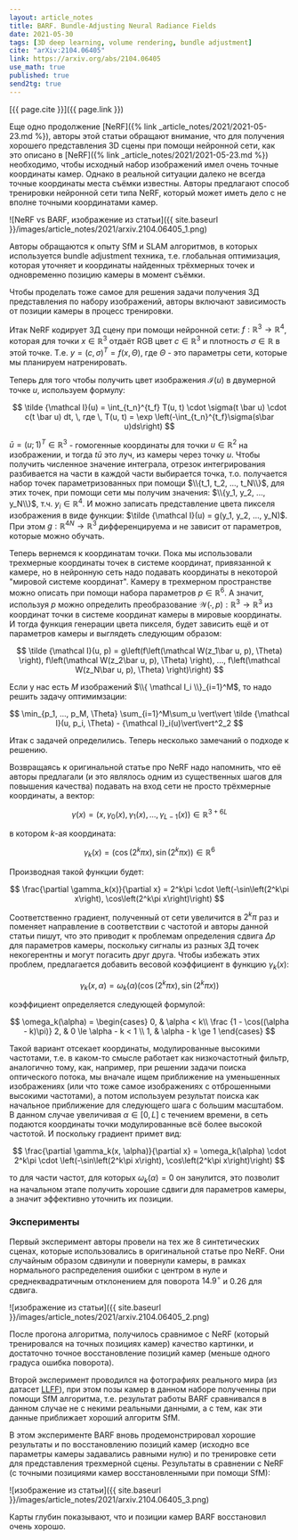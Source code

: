 ```yaml
---
layout: article_notes
title: BARF. Bundle-Adjusting Neural Radiance Fields 
date: 2021-05-30
tags: [3D deep learning, volume rendering, bundle adjustment]
cite: "arXiv:2104.06405"
link: https://arxiv.org/abs/2104.06405
use_math: true
published: true
send2tg: true
---
```

[{{ page.cite }}]({{ page.link }})

Еще одно продолжение [NeRF]({% link _article_notes/2021/2021-05-23.md %}), авторы этой статьи обращают внимание, что для получения хорошего
представления 3D сцены при помощи нейронной сети, как это описано в [NeRF]({% link _article_notes/2021/2021-05-23.md %}) необходимо, чтобы исходный
набор изображений имел очень точные координаты камер. Однако в реальной ситуации далеко не всегда точные координаты места съёмки известны. Авторы
предлагают способ тренировки нейронной сети типа NeRF, который может иметь дело с не вполне точными координатами камер.

![NeRF vs BARF, изображение из статьи]({{ site.baseurl }}/images/article_notes/2021/arxiv.2104.06405_1.png)

<!--more-->

Авторы обращаются к опыту SfM и SLAM алгоритмов, в которых используется bundle adjustment техника, т.е. глобальная оптимизация, которая уточняет и
координаты найденных трёхмерных точек и одновременно позицию камеры в момент съёмки. 

Чтобы проделать тоже самое для решения задачи получения 3Д представления по набору изображений, авторы включают зависимость от позиции камеры в
процесс тренировки.

Итак NeRF кодирует 3Д сцену при помощи нейронной сети: $f: \mathbb{R}^3 \rightarrow \mathbb{R}^4$, которая для точки $x \in \mathbb{R}^3$ отдаёт
RGB цвет $c \in \mathbb{R}^3$ и плотность $\sigma \in \mathbb{R}$ в этой точке. Т.е. $y = (c, \sigma)^T = f(x, \Theta)$, где $\Theta$ - это параметры
сети, которые мы планируем натренировать.

Теперь для того чтобы получить цвет изображения $\mathcal I(u)$ в двумерной точке $u$, используем формулу:

$$
\tilde {\mathcal I}(u) = \int_{t_n}^{t_f} T(u, t) \cdot \sigma(t \bar u) \cdot c(t \bar u) dt, \, где \,
T(u, t) = \exp \left(-\int_{t_n}^{t_f}\sigma(s\bar u)ds\right)
$$

$\bar u = (u; 1)^T \in \mathbb{R}^3$ - гомогенные координаты для точки $u \in \mathbb{R}^2$ на изображении, и тогда $t \bar u$ это луч, из камеры
через точку $u$. Чтобы получить численное значение интеграла, отрезок интегрирования разбивается на части в каждой части выбирается точка, т.о.
получается набор точек параметризованных при помощи $\\{t_1, t_2, ..., t_N\\}$, для этих точек, при помощи сети мы получим значения: 
$\\{y_1, y_2, ..., y_N\\}$, т.ч. $y_i \in \mathbb{R}^4$. И можно записать представление цвета пикселя изображения в виде функции:
$\tilde {\mathcal I}(u) = g(y_1, y_2, ..., y_N)$. При этом $g:\mathbb{R}^{4N} \rightarrow \mathbb{R}^3$ дифференцируема и не зависит от параметров,
которые можно обучать.

Теперь вернемся к координатам точки. Пока мы использовали трехмерные координаты точек в системе координат, привязанной к камере, но в нейронную сеть
надо подавать координаты в некоторой "мировой системе координат". Камеру в трехмерном пространстве можно описать при помощи набора параметров
$p \in \mathbb R^6$. А значит, используя $p$ можно определить преобразование $\mathcal W(\cdot, p): {\mathbb R}^3 \rightarrow {\mathbb R}^3$ из
координат точки в системе координат камеры в мировые координаты. И тогда функция генерации цвета пикселя, будет зависить ещё и от параметров камеры и
выглядеть следующим образом:

$$
\tilde {\mathcal I}(u, p) = g\left(f\left(\mathcal W(z_1\bar u, p), \Theta) \right), f\left(\mathcal W(z_2\bar u, p), \Theta) \right), ..., f\left(\mathcal W(z_N\bar u, p), \Theta) \right)\right)
$$

Если у нас есть $M$ изображений $\\{ \mathcal I_i \\}_{i=1}^M$, то надо решить задачу оптимимзации:

$$
\min_{p_1, ..., p_M, \Theta} \sum_{i=1}^M\sum_u \vert\vert \tilde {\mathcal I}(u, p_i, \Theta) - {\mathcal I}_i(u)\vert\vert^2_2
$$

Итак с задачей определились. Теперь несколько замечаний о подходе к решению.

Возвращаясь к оригинальной статье про NeRF надо напомнить, что её авторы предлагали (и это являлось одним из существенных шагов для повышения качества)
подавать на вход сети не просто трёхмерные координаты, а вектор:

$$
\gamma(x) = (x, \gamma_0(x), \gamma_1(x), ... , \gamma_{L-1}(x)) \in \mathbb{R}^{3+6L}
$$

в котором $k$-ая координата:

$$
\gamma_k(x)=\left(\cos\left(2^k\pi x\right), \sin\left(2^k\pi x\right)\right) \in \mathbb{R}^6
$$

Производная такой функции будет:

$$
\frac{\partial \gamma_k(x)}{\partial x} = 2^k\pi \cdot \left(-\sin\left(2^k\pi x\right), \cos\left(2^k\pi x\right)\right)
$$

Соответственно градиент, полученный от сети увеличится в $2^k\pi$ раз и поменяет направление в соответствии с частотой и авторы данной статьи пишут,
что это приводит к проблемам определения сдвига $\Delta p$ для параметров камеры, поскольку сигналы из разных 3Д точек некогерентны и могут погасить
друг друга. Чтобы избежать этих проблем, предлагается добавить весовой коэффициент в функцию $\gamma_k(x)$:

$$
\gamma_k(x, \alpha)=\omega_k(\alpha)\left(\cos\left(2^k\pi x\right), \sin\left(2^k\pi x\right)\right)
$$

коэффициент определяется следующей формулой:

$$
\omega_k(\alpha) = 
\begin{cases}
0, & \alpha < k\\
\frac {1 - \cos((\alpha - k)\pi)} 2, & 0 \le \alpha - k < 1 \\
1, & \alpha - k \ge 1
\end{cases}
$$

Такой вариант отсекает координаты, модулированные высокими частотами, т.е. в каком-то смысле работает как низкочастотный фильтр, аналогично тому, как,
например, при решении задачи поиска оптического потока, мы вначале ищем приближение на уменьшенных изображениях (или что тоже самое изображениях с
отброшенными высокими частотами), а потом используем результат поиска как начальное приближение для следующего шага с большим масштабом. В данном
случае увеличивая $\alpha \in [0, L]$ с течением времени, в сеть подаются координаты точки модулированные всё более высокой частотой. И поскольку
градиент примет вид:

$$
\frac{\partial \gamma_k(x, \alpha)}{\partial x} = \omega_k(\alpha) \cdot 2^k\pi \cdot \left(-\sin\left(2^k\pi x\right), \cos\left(2^k\pi x\right)\right)
$$

то для части частот, для которых $\omega_k(\alpha) = 0$ он занулится, это позволит на начальном этапе получить хорошие сдвиги для параметров камеры, а
значит эффективно уточнить их позиции.

### Эксперименты

Первый эксперимент авторы провели на тех же 8 синтетических сценах, которые использовались в оригинальной статье про NeRF. Они случайным образом
сдвинули и повернули камеры, в рамках нормального распределения ошибки с центром в нуле и среднеквадратичным отклонением для поворота $14.9^{\circ}$ и
$0.26$ для сдвига.

![изображение из статьи]({{ site.baseurl }}/images/article_notes/2021/arxiv.2104.06405_2.png)

После прогона алгоритма, получилось сравнимое с NeRF (который тренировался на точных позициях камер) качество картинки, и достаточно точное
восстановление позиций камер (меньше одного градуса ошибка поворота).

Второй эксперимент проводился на фотографиях реального мира (из датасет [LLFF](https://bmild.github.io/llff/)), при этом позы камер в данном наборе
полученны при помощи SfM алгоритма, т.е. результат работы BARF сравнивался в данном случае не с некими реальными данными, а с тем, как эти данные
приближает хороший алгоритм SfM.

В этом эксперименте BARF вновь продемонстрировал хорошие результаты и по восстановлению позиций камер (исходно все параметры камеры задавались равными
нулю) и по тренировке сети для представления трехмерной сцены. Результаты в сравнении с NeRF (с точными позициями камер восстановленными при помощи
SfM):

![изображение из статьи]({{ site.baseurl }}/images/article_notes/2021/arxiv.2104.06405_3.png)

Карты глубин показывают, что и позиции камер BARF восстановил очень хорошо.